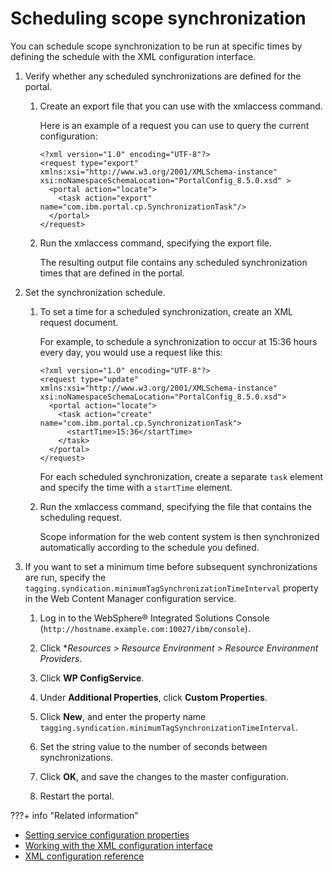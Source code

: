 # Scheduling scope synchronization

You can schedule scope synchronization to be run at specific times by defining the schedule with the XML configuration interface.

1.  Verify whether any scheduled synchronizations are defined for the portal.

    1.  Create an export file that you can use with the xmlaccess command.

        Here is an example of a request you can use to query the current configuration:

        ```
        <?xml version="1.0" encoding="UTF-8"?> 
        <request type="export" xmlns:xsi="http://www.w3.org/2001/XMLSchema-instance" xsi:noNamespaceSchemaLocation="PortalConfig_8.5.0.xsd" > 
          <portal action="locate"> 
            <task action="export" name="com.ibm.portal.cp.SynchronizationTask"/> 
          </portal> 
        </request>
        ```

    2.  Run the xmlaccess command, specifying the export file.

        The resulting output file contains any scheduled synchronization times that are defined in the portal.

2.  Set the synchronization schedule.

    1.  To set a time for a scheduled synchronization, create an XML request document.

        For example, to schedule a synchronization to occur at 15:36 hours every day, you would use a request like this:

        ```
        <?xml version="1.0" encoding="UTF-8"?> 
        <request type="update" xmlns:xsi="http://www.w3.org/2001/XMLSchema-instance" xsi:noNamespaceSchemaLocation="PortalConfig_8.5.0.xsd"> 
          <portal action="locate"> 
            <task action="create" name="com.ibm.portal.cp.SynchronizationTask"> 
              <startTime>15:36</startTime> 
            </task> 
          </portal> 
        </request>
        ```

        For each scheduled synchronization, create a separate `task` element and specify the time with a `startTime` element.

    2.  Run the xmlaccess command, specifying the file that contains the scheduling request.

        Scope information for the web content system is then synchronized automatically according to the schedule you defined.

3.  If you want to set a minimum time before subsequent synchronizations are run, specify the `tagging.syndication.minimumTagSynchronizationTimeInterval` property in the Web Content Manager configuration service.

    1.  Log in to the WebSphere® Integrated Solutions Console (`http://hostname.example.com:10027/ibm/console`).

    2.  Click **Resources > *Resource Environment > Resource Environment Providers**.

    3.  Click **WP ConfigService**.

    4.  Under **Additional Properties**, click **Custom Properties**.

    5.  Click **New**, and enter the property name `tagging.syndication.minimumTagSynchronizationTimeInterval`.

    6.  Set the string value to the number of seconds between synchronizations.

    7.  Click **OK**, and save the changes to the master configuration.

    8.  Restart the portal.



???+ info "Related information"  
  - [Setting service configuration properties](../../../../../deployment/manage/config_portal_behavior/service_config_properties/index.md)
  - [Working with the XML configuration interface](../../../../../extend_dx/development_tools/portal_admin_tools/xml_config_interface/working_xml_config_interface/index.md)
  - [XML configuration reference](../../../../../extend_dx/development_tools/portal_admin_tools/xml_config_interface/xml_config_ref/adxmlref.md)

